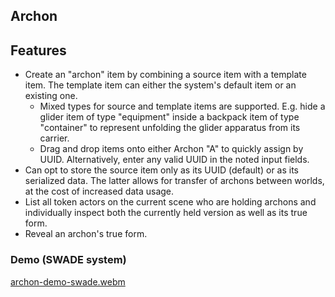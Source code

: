 ## Archon

## Features
* Create an "archon" item by combining a source item with a template item.  The template item can either the system's default item or an existing one.
  * Mixed types for source and template items are supported. E.g. hide a glider item of type "equipment" inside a backpack item of type "container" to represent unfolding the glider apparatus from its carrier.
  * Drag and drop items onto either Archon "A" to quickly assign by UUID.  Alternatively, enter any valid UUID in the noted input fields.
* Can opt to store the source item only as its UUID (default) or as its serialized data. The latter allows for transfer of archons between worlds, at the cost of increased data usage.
* List all token actors on the current scene who are holding archons and individually inspect both the currently held version as well as its true form.
* Reveal an archon's true form.

### Demo (SWADE system)
[archon-demo-swade.webm](https://github.com/trioderegion/archon/assets/14878515/0efe4b53-2ec1-4088-bcb8-f3d313853e1e)
